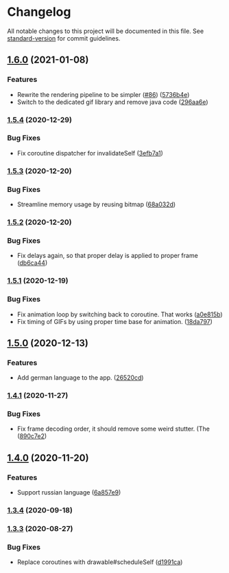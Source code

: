 # Changelog

All notable changes to this project will be documented in this file. See [standard-version](https://github.com/conventional-changelog/standard-version) for commit guidelines.

## [1.6.0](https://github.com/redwarp/gif-wallpaper/compare/v1.5.4...v1.6.0) (2021-01-08)


### Features

* Rewrite the rendering pipeline to be simpler ([#86](https://github.com/redwarp/gif-wallpaper/issues/86)) ([5736b4e](https://github.com/redwarp/gif-wallpaper/commit/5736b4ea59267baa3751ddfea49f46623f84e19b))
* Switch to the dedicated gif library and remove java code ([296aa6e](https://github.com/redwarp/gif-wallpaper/commit/296aa6ed8a9005821f317d297829bfbeb9cdf669))

### [1.5.4](https://github.com/redwarp/gif-wallpaper/compare/v1.5.3...v1.5.4) (2020-12-29)


### Bug Fixes

* Fix coroutine dispatcher for invalidateSelf ([3efb7a1](https://github.com/redwarp/gif-wallpaper/commit/3efb7a18835c31aa3d1cf8838c3e51a78dffb03a))

### [1.5.3](https://github.com/redwarp/gif-wallpaper/compare/v1.5.2...v1.5.3) (2020-12-20)


### Bug Fixes

* Streamline memory usage by reusing bitmap ([68a032d](https://github.com/redwarp/gif-wallpaper/commit/68a032d511a84f3682cdf7d36edeeb6f5d092aa4))

### [1.5.2](https://github.com/redwarp/gif-wallpaper/compare/v1.5.1...v1.5.2) (2020-12-20)


### Bug Fixes

* Fix delays again, so that proper delay is applied to proper frame ([db6ca44](https://github.com/redwarp/gif-wallpaper/commit/db6ca446234edabb07fd4331b3e16f9ae0d5fb36))

### [1.5.1](https://github.com/redwarp/gif-wallpaper/compare/v1.5.0...v1.5.1) (2020-12-19)


### Bug Fixes

* Fix animation loop by switching back to coroutine. That works ([a0e815b](https://github.com/redwarp/gif-wallpaper/commit/a0e815bc51bad7c1991fa3ee5c1128f9dcced137))
* Fix timing of GIFs by using proper time base for animation. ([18da797](https://github.com/redwarp/gif-wallpaper/commit/18da7973709722b367e2c3770ef78c5f774c0d1c))

## [1.5.0](https://github.com/redwarp/gif-wallpaper/compare/v1.4.1...v1.5.0) (2020-12-13)


### Features

* Add german language to the app. ([26520cd](https://github.com/redwarp/gif-wallpaper/commit/26520cd6be98af3e6bddb76fe9b44cf5f823f77e))

### [1.4.1](https://github.com/redwarp/gif-wallpaper/compare/v1.4.0...v1.4.1) (2020-11-27)


### Bug Fixes

* Fix frame decoding order, it should remove some weird stutter. (The ([890c7e2](https://github.com/redwarp/gif-wallpaper/commit/890c7e2fd13a9a3eea6f89fb86e40792e5f31164))

## [1.4.0](https://github.com/redwarp/gif-wallpaper/compare/v1.3.4...v1.4.0) (2020-11-20)


### Features

* Support russian language ([6a857e9](https://github.com/redwarp/gif-wallpaper/commit/6a857e9548be352dc7532e183e6e7b52e6362ebd))

### [1.3.4](https://github.com/redwarp/gif-wallpaper/compare/v1.3.3...v1.3.4) (2020-09-18)

### [1.3.3](https://github.com/redwarp/gif-wallpaper/compare/v1.3.2...v1.3.3) (2020-08-27)


### Bug Fixes

* Replace coroutines with drawable#scheduleSelf ([d1991ca](https://github.com/redwarp/gif-wallpaper/commit/d1991cacec246b01229de25a0ad5d7fc5f88c266))
